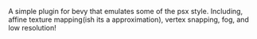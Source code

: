 A simple plugin for bevy that emulates some of the psx style. Including, affine texture mapping(ish its a approximation), vertex snapping, fog, and low resolution!
